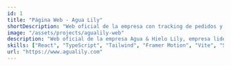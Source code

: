 ```yaml
---
id: 1
title: "Página Web - Agua Lily"
shortDescription: "Web oficial de la empresa con tracking de pedidos y solicitud de servicios."
image: "/assets/projects/agualily-web"
description: "Web oficial de la empresa Agua & Hielo Lily, empresa lider en purificación y distribución de agua potable en Santo Domingo Norte, Rep. Dom. La web incluye un apartado de rastreo de pedidos para sus clientes."
skills: ["React", "TypeScript", "Tailwind", "Framer Motion", "Vite", "Swiper"]
url: "https://www.agualily.com"
---
```

